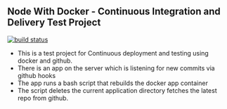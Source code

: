 ## Node With Docker - Continuous Integration and Delivery Test Project

[![build status](https://img.shields.io/travis/epicallan/docker-continuous-deployment/master.svg?style=flat-square)](https://travis-ci.org/epicallan/docker-continuous-deployment)

- This is a test project for Continuous deployment and testing using docker
  and github.
- There is an app on the server which is listening for new commits via github hooks
- The app runs a bash script that rebuilds the docker app container
- The script deletes the current application directory fetches the latest repo from github.
